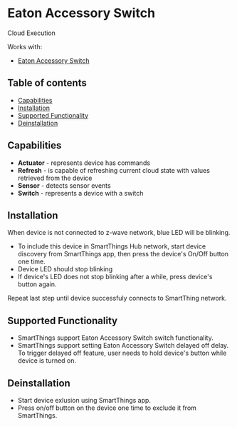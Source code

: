 # Eaton Accessory Switch

Cloud Execution

Works with: 

* [Eaton Accessory Switch](http://www.cooperindustries.com/content/public/en/wiring_devices/products/lighting_controls/aspire_rf_wireless/switches/aspire_rf_accessory_switch_rf9517.html)

## Table of contents

* [Capabilities](#capabilities)
* [Installation](#installation)
* [Supported Functionality](#supported-functionality)
* [Deinstallation](#deinstallation)

## Capabilities

* **Actuator** - represents device has commands
* **Refresh** - is capable of refreshing current cloud state with values retrieved from the device
* **Sensor** - detects sensor events
* **Switch** - represents a device with a switch

## Installation

When device is not connected to z-wave network, blue LED will be blinking.

* To include this device in SmartThings Hub network, start device discovery from SmartThings app, then press the device's On/Off button one time.
* Device LED should stop blinking
* If device's LED does not stop blinking after a while, press device's button again.

Repeat last step until device successfuly connects to SmartThing network.

## Supported Functionality

* SmartThings support Eaton Accessory Switch switch functionality.
* SmartThings support setting Eaton Accessory Switch delayed off delay. To trigger delayed off feature, user needs to hold device's button while device is turned on.

## Deinstallation
* Start device exlusion using SmartThings app.
* Press on/off button on the device one time to exclude it from SmartThings.

